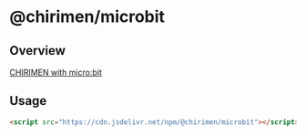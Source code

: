 # @chirimen/microbit

## Overview

[CHIRIMEN with micro:bit](https://chirimen.org/chirimen-micro-bit/)

## Usage

```html
<script src="https://cdn.jsdelivr.net/npm/@chirimen/microbit"></script>
```
